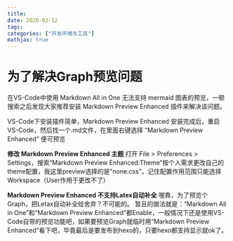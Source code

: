 ```yaml
---
title: 
date: 2020-02-12
tags:
categories: ["开发环境与工具"]
mathjax: true
---
```

# 为了解决Graph预览问题
在VS-Code中使用 Markdown All in One 无法支持 mermaid 图表的预览，一顿搜索之后发现大家推荐安装 Markdown Preview Enhanced 插件来解决该问题。
<!-- more -->

VS-Code下安装插件简单，Markdown Preview Enhanced 安装完成后，重启 VS-Code，然后找一个.md文件，在里面右键选择 “Markdown Preview Enhanced” 便可预览

**修改 Markdown Preview Enhanced 主题**
打开 File > Preferences > Settings，搜索“Markdown Preview Enhanced:Theme”按个人需求更改自己的theme配置，我这里preview选择的是“none.css”，记住配置作用范围只能选择Workspace（User作用于更改不了）

**Markdown Preview Enhanced 不支持Latex自动补全**
喔靠，为了预览个Graph，把Letax自动补全给舍弃？不可能的。
暂且的做法就是：“Markdown All in One”和“Markdown Preview Enhanced”都Enable，一般情况下还是使用VS-Code自带的预览功能吧，如果要预览Graph就临时用“Markdown Preview Enhanced”看下吧，毕竟最后是要发布到hexo的，只要hexo都支持显示就ok了。


